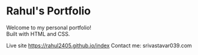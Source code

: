 # Rahul's Portfolio

Welcome to my personal portfolio!  
Built with HTML and CSS.

Live site https://rahul2405.github.io/index
Contact me: srivastavar039.com
